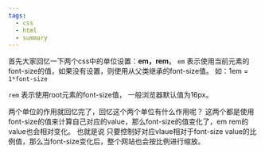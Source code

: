```yaml
---
tags:
  - css
  - html
  - summary
---
```

首先大家回忆一下两个css中的单位设置：**em，rem**。
`em` 表示使用当前元素的font-size的值，如果没有设置，则使用从父类继承的font-size值。   如：1em = `1*font-size`

`rem` 表示使用root元素的font-size值， 一般浏览器默认值为16px。


两个单位的作用就回忆完了，回忆这个两个单位有什么作用呢？ 这两个都是使用font-size的值来计算自己对应的value，那么font-size的值变化了，em rem的value也会相对变化。 也就是说 只要控制好对应vlaue相对于font-size value的比例值，那么当font-size变化后，整个网站也会按比例进行缩放。







